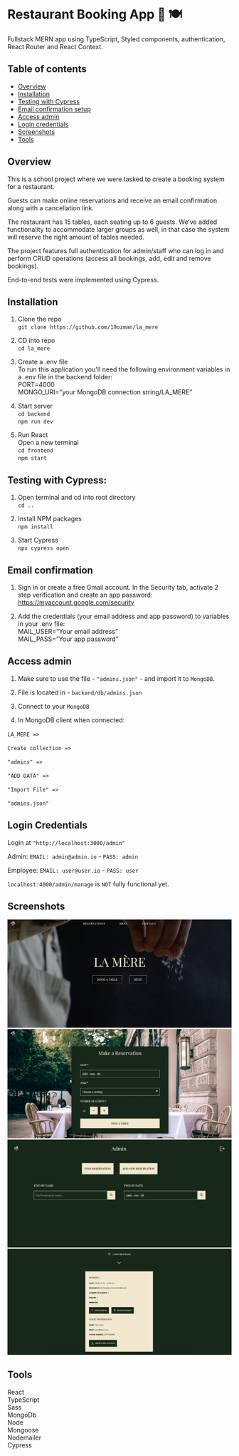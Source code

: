 # Restaurant Booking App 📅 🍽️
Fullstack MERN app using TypeScript, Styled components, authentication, React Router and React Context.

## Table of contents
- [Overview](#overview)
- [Installation](#installation)
- [Testing with Cypress](#testing-with-cypress)
- [Email confirmation setup](#email-confirmation)
- [Access admin](#access-admin)
- [Login credentials](#login-credentials)
- [Screenshots](#screenshots)
- [Tools](#tools)

## Overview
This is a school project where we were tasked to create a booking system for a restaurant. 

Guests can make online reservations and receive an email confirmation along with a cancellation link. 

The restaurant has 15 tables, each seating up to 6 guests. We’ve added functionality to accommodate larger groups as well, in that case the system will reserve the right amount of tables needed.

The project features full authentication for admin/staff who can log in and perform CRUD operations (access all bookings, add, edit and remove bookings). 

End-to-end tests were implemented using Cypress.

## Installation
1. Clone the repo\
`git clone https://github.com/19ozman/la_mere`

2. CD into repo\
`cd la_mere`

3. Create a .env file\
To run this application you'll need the following environment variables in a .env file in the backend folder:\
PORT=4000\
MONGO_URI=”your MongoDB connection string/LA_MERE”

4. Start server\
`cd backend`\
`npm run dev`

5. Run React \
Open a new terminal\
`cd frontend`\
`npm start`

## Testing with Cypress:
1. Open terminal and cd into root directory\
`cd ..`

2. Install NPM packages\
`npm install`

3. Start Cypress\
`npx cypress open`

## Email confirmation
1. Sign in or create a free Gmail account. In the Security tab, activate 2 step verification and create an app password:\
https://myaccount.google.com/security

2. Add the credentials (your email address and app password) to variables in your .env file:\
MAIL_USER=”Your email address”\
MAIL_PASS=”Your app password”

## Access admin

1. Make sure to use the file - `"admins.json"` - and import it to `MongoDB`.

2. File is located in - `backend/db/admins.json`

3. Connect to your `MongoDB`

5. In MongoDB client when connected:

`LA_MERE =>`

`Create collection =>`

`"admins" =>`

`"ADD DATA" =>`

`"Import File" =>`

`"admins.json"`

## Login Credentials

Login at `"http://localhost:3000/admin"`

Admin: `EMAIL: admin@admin.io` - `PASS: admin`

Employee: `EMAIL: user@user.io` - `PASS: user`

`localhost:4000/admin/manage` is `NOT` fully functional yet.

## Screenshots
![](./frontend/public/assets/screenshot-landingpage.jpg)
![](./frontend/public/assets/screenshot-reservation.jpg)
![](./frontend/public/assets/screenshot-admin.jpg)
![](./frontend/public/assets/screenshot-admin-search.jpg)

## Tools
React\
TypeScript\
Sass\
MongoDb\
Node\
Mongoose\
Nodemailer\
Cypress

